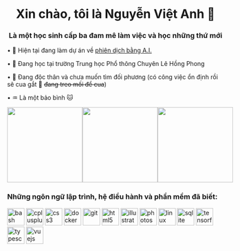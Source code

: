 <h1 align="center">Xin chào, tôi là Nguyễn Việt Anh 👋</h1>
<h3 align="center">Là một học sinh cấp ba đam mê làm việc và học những thứ mới</h3>

<p>
  <p>&#x2022; 🔭 Hiện tại đang làm dự án về
    <a href="https://github.com/nVietUK/v2en">phiên dịch bằng A.I.</a>
  </p>
  <p>&#x2022; 🌱 Đang học tại trường Trung học Phổ thông Chuyên Lê Hồng Phong</p>
  <p>&#x2022; 🌹 Đang độc thân và chưa muốn tìm đối phương (có công việc ổn định rồi sẽ cua gắt 🐧
    <del>đang treo mối để
      cua</del>)
  </p>
  <p>&#x2022; ♒ Là một bảo bình 🐱</p>
</p>

<div style="display: flex; flex-direction: row;">
  <img
    height=175
    href='https://github.com/nVietUK/'
    src="https://github-readme-stats.vercel.app/api?username=nVietUK&show_icons=true&locale=vi&hide_border=True&theme=swift&hide_title=True&card_width=475" />
  <img
    height=175
    href='https://github.com/nVietUK/'
    src="https://github-readme-stats.vercel.app/api/top-langs?username=nVietUK&layout=compact&langs_count=6&show_icons=true&locale=vi&hide_border=True&theme=swift&card_width=275" />
  <img
    src="https://github-readme-streak-stats.herokuapp.com?user=nVietUK&theme=swift&hide_border=true&locale=vi&date_format=j%20M%5B%20Y%5D&card_width=900"
    height="175"
    href='https://github.com/nVietUK/' />
</div>

<h3 align="left">Những ngôn ngữ lập trình, hệ điều hành và phần mềm đã biết:</h3>
<p align="left">
  <img
    src="https://upload.wikimedia.org/wikipedia/commons/8/82/Gnu-bash-logo.svg"
    alt="bash"
    height="40" />
  <img
    src="https://upload.wikimedia.org/wikipedia/commons/1/18/ISO_C%2B%2B_Logo.svg"
    alt="cplusplus"
    height="40" />
  <img
    src="https://upload.wikimedia.org/wikipedia/commons/d/d5/CSS3_logo_and_wordmark.svg"
    alt="css3"
    height="40" />
  <img
    src="https://upload.wikimedia.org/wikipedia/en/f/f4/Docker_logo.svg"
    alt="docker"
    height="40" />
  <img
    src="https://upload.wikimedia.org/wikipedia/commons/e/e0/Git-logo.svg"
    alt="git"
    height="40" />
  <img
    src="https://upload.wikimedia.org/wikipedia/commons/3/38/HTML5_Badge.svg"
    alt="html5"
    height="40" />
  <img
    src="https://upload.wikimedia.org/wikipedia/commons/f/fb/Adobe_Illustrator_CC_icon.svg"
    alt="illustrator"
    height="40" />
  <img
    src="https://upload.wikimedia.org/wikipedia/commons/a/af/Adobe_Photoshop_CC_icon.svg"
    alt="photoshop"
    height="40" />
  <img
    src="https://upload.wikimedia.org/wikipedia/commons/7/76/Ubuntu-logo-2022.svg"
    alt="linux"
    height="40" />
  <img
    src="https://upload.wikimedia.org/wikipedia/commons/3/38/SQLite370.svg"
    alt="sqlite"
    height="40" />
  <img
    src="https://upload.wikimedia.org/wikipedia/commons/a/ab/TensorFlow_logo.svg"
    alt="tensorflow"
    height="40" />
  <img
    src="https://upload.wikimedia.org/wikipedia/commons/f/f5/Typescript.svg"
    alt="typescript"
    height="40" />
  <img
    src="https://upload.wikimedia.org/wikipedia/commons/9/95/Vue.js_Logo_2.svg"
    alt="vuejs"
    height="40" />
</p>